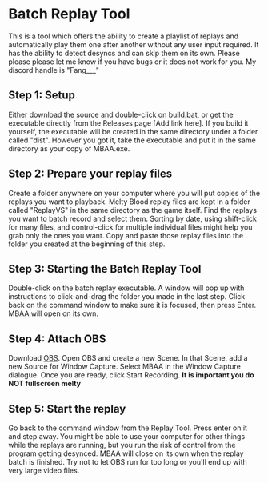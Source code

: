 # Batch Replay Tool
This is a tool which offers the ability to create a playlist of replays and automatically play them one after another without any user input required.  It has the ability to detect desyncs and can skip them on its own.  Please please please let me know if you have bugs or it does not work for you.  My discord handle is "Fang\_\_\_"

## Step 1: Setup
Either download the source and double-click on build.bat, or get the executable directly from the Releases page [Add link here].  If you build it yourself, the executable will be created in the same directory under a folder called "dist".  However you got it, take the executable and put it in the same directory as your copy of MBAA.exe.

## Step 2: Prepare your replay files
Create a folder anywhere on your computer where you will put copies of the replays you want to playback.  Melty Blood replay files are kept in a folder called "ReplayVS" in the same directory as the game itself.  Find the replays you want to batch record and select them.  Sorting by date, using shift-click for many files, and control-click for multiple individual files might help you grab only the ones you want.  Copy and paste those replay files into the folder you created at the beginning of this step.

## Step 3: Starting the Batch Replay Tool
Double-click on the batch replay executable.  A window will pop up with instructions to click-and-drag the folder you made in the last step.  Click back on the command window to make sure it is focused, then press Enter.  MBAA will open on its own.

## Step 4: Attach OBS
Download [OBS](https://obsproject.com/).  Open OBS and create a new Scene.  In that Scene, add a new Source for Window Capture.  Select MBAA in the Window Capture dialogue.  Once you are ready, click Start Recording.  **It is important you do NOT fullscreen melty**

## Step 5: Start the replay
Go back to the command window from the Replay Tool.  Press enter on it and step away.  You might be able to use your computer for other things while the replays are running, but you run the risk of control from the program getting desynced.
MBAA will close on its own when the replay batch is finished.  Try not to let OBS run for too long or you'll end up with very large video files.


